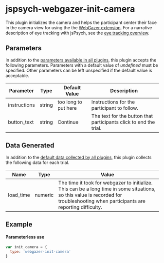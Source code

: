 # jspsych-webgazer-init-camera

This plugin initializes the camera and helps the participant center their face in the camera view for using the the [WebGazer extension](/extensions/jspsych-ext-webgazer). For a narrative description of eye tracking with jsPsych, see the [eye tracking overview](/overview/eye-tracking). 

## Parameters

In addition to the [parameters available in all plugins](/overview/plugins#parameters-available-in-all-plugins), this plugin accepts the following parameters. Parameters with a default value of *undefined* must be specified. Other parameters can be left unspecified if the default value is acceptable.

Parameter | Type | Default Value | Description
----------|------|---------------|------------
instructions | string | too long to put here | Instructions for the participant to follow.
button_text | string | Continue | The text for the button that participants click to end the trial.

## Data Generated

In addition to the [default data collected by all plugins](/overview/plugins#data-collected-by-all-plugins), this plugin collects the following data for each trial.

Name | Type | Value
-----|------|------
load_time | numeric | The time it took for webgazer to initialize. This can be a long time in some situations, so this value is recorded for troubleshooting when participants are reporting difficulty.

## Example

#### Parameterless use

```javascript
var init_camera = {
  type: 'webgazer-init-camera'
}
```
